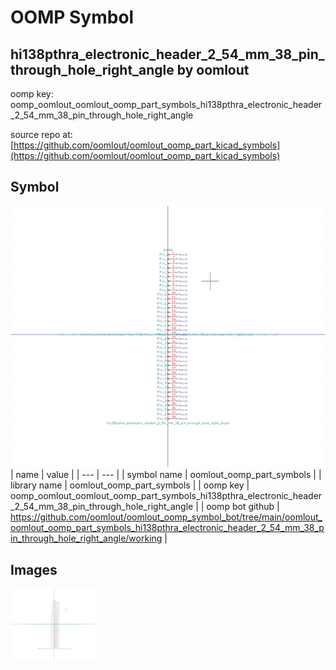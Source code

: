 # OOMP Symbol  
## hi138pthra_electronic_header_2_54_mm_38_pin_through_hole_right_angle  by oomlout  
  
oomp key: oomp_oomlout_oomlout_oomp_part_symbols_hi138pthra_electronic_header_2_54_mm_38_pin_through_hole_right_angle  
  
source repo at: [https://github.com/oomlout/oomlout_oomp_part_kicad_symbols](https://github.com/oomlout/oomlout_oomp_part_kicad_symbols)  
## Symbol  
  
[![working.png](working_600.png)](working.png)  
| name | value | 
| --- | --- | 
| symbol name | oomlout_oomp_part_symbols | 
| library name | oomlout_oomp_part_symbols | 
| oomp key | oomp_oomlout_oomlout_oomp_part_symbols_hi138pthra_electronic_header_2_54_mm_38_pin_through_hole_right_angle | 
| oomp bot github | https://github.com/oomlout/oomlout_oomp_symbol_bot/tree/main/oomlout_oomlout_oomp_part_symbols_hi138pthra_electronic_header_2_54_mm_38_pin_through_hole_right_angle/working | 
## Images  
  
[![working.png](working_140.png)](working.png)  
